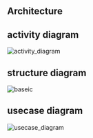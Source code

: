 ## Architecture

## activity diagram

![activity_diagram](https://user-images.githubusercontent.com/101923433/161079856-def0c5dc-19f3-4843-9419-1c45c1868edd.jpg)

## structure diagram

![baseic](https://user-images.githubusercontent.com/101923433/161080110-b0408cc2-df41-4472-8ca4-894337262667.jpg)

## usecase diagram

![usecase_diagram](https://user-images.githubusercontent.com/101923433/161080296-195fcc6a-fe68-478a-b87c-cce69a589b57.jpg)
